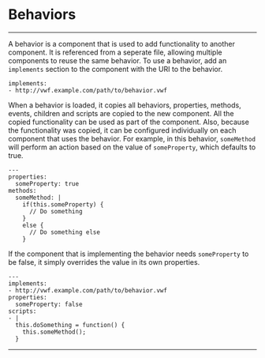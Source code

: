 Behaviors
===================
-------------------

A behavior is a component that is used to add functionality to another component. It is referenced from a seperate file, allowing multiple components to reuse the same behavior. To use a behavior, add an <code>implements</code> section to the component with the URI to the behavior.

	implements:
	- http://vwf.example.com/path/to/behavior.vwf

When a behavior is loaded, it copies all behaviors, properties, methods, events, children and scripts are copied to the new component. All the copied functionality can be used as part of the component. Also, because the functionality was copied, it can be configured individually on each component that uses the behavior. For example, in this behavior, <code>someMethod</code> will perform an action based on the value of <code>someProperty</code>, which defaults to true.

	---
	properties:
	  someProperty: true
	methods:
	  someMethod: |
	    if(this.someProperty) {
	      // Do something
	    }
	    else {
	      // Do something else
	    }

If the component that is implementing the behavior needs <code>someProperty</code> to be false, it simply overrides the value in its own properties.

	---
	implements:
	- http://vwf.example.com/path/to/behavior.vwf
	properties:
	  someProperty: false
	scripts:
	- |
	  this.doSomething = function() {
	    this.someMethod();
	  }

-------------------

